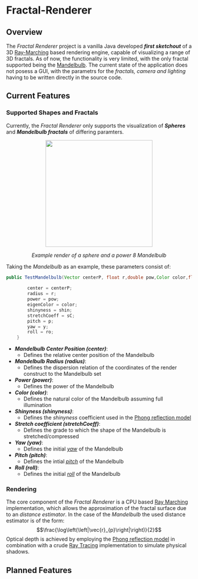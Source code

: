 # Fractal-Renderer
## Overview

The *Fractal Renderer* project is a vanilla Java developed ***first sketchout*** of a 3D [Ray-Marching](https://en.wikipedia.org/wiki/Ray_marching) based rendering engine, capable of visualizing a range of 3D fractals. As of now, the functionality is very limited, with the only fractal supported being the [Mandelbulb](https://en.wikipedia.org/wiki/Mandelbulb). The current state of the application does not posess a GUI, with the parametrs for the *fractals, camera and lighting* having to be written directly in the source code. 

## Current Features

### Supported Shapes and Fractals
Currently, the *Fractal Renderer* only supports the visualization of ***Spheres*** and ***Mandelbulb fractals*** of differing paramters. 

<p align="center">
  <img src="https://github.com/user-attachments/assets/fe45f9fa-307e-48ee-88be-f92a5486cdb6" height="290" />
</p>
<p align="center"><i>Example render of a sphere and a power 8 Mandelbulb</i></p>

Taking the *Mandelbulb* as an example, these parameters consist of:

```java
public TestMandelbulb(Vector centerP, float r,double pow,Color color,float shin,float sC,float y, float p, float ro) {
        
        center = centerP;
        radius = r;
        power = pow;
        eigenColor = color;
        shinyness = shin;
        stretchCoeff = sC;
        pitch = p;
        yaw = y;
        roll = ro;
    }
```
- ***Mandelbulb Center Position (center)***:
  - Defines the relative center position of the Mandelbulb
- ***Mandelbulb Radius (radius)***:
  - Defines the dispersion relation of the coordinates of the render construct to the Mandelbulb set
- ***Power (power)***:
  - Defines the power of the Mandelbulb
- ***Color (color)***:
  - Defines the natural color of the Mandelbulb assuming full illumination
- ***Shinyness (shinyness)***:
  - Defines the *shinyness* coefficient used in the [Phong reflection model](https://en.wikipedia.org/wiki/Phong_reflection_model)
- ***Stretch coefficient (stretchCoeff)***:
  - Defines the grade to which the shape of the Mandelbulb is stretched/compressed
- ***Yaw (yaw)***:
  - Defines the initial *[yaw](https://en.wikipedia.org/wiki/Degrees_of_freedom_(mechanics))* of the Mandelbulb
- ***Pitch (pitch)***:
  - Defines the intial *[pitch](https://en.wikipedia.org/wiki/Degrees_of_freedom_(mechanics))* of the Mandelbulb
- ***Roll (roll)***:
  - Defines the initial *[roll](https://en.wikipedia.org/wiki/Degrees_of_freedom_(mechanics))* of the Mandelbulb
 




### Rendering 
The core component of the *Fractal Renderer* is a CPU based [Ray Marching](https://en.wikipedia.org/wiki/Ray_marching) implementation, which allows the approximation of the fractal surface due to an *distance estimator*. In the case of the *Mandelbulb* the used distance estimator is of the form: 
$$\frac{\log\left(\left|\vec{r}_{p}\right|\right)}{2}$$
Optical depth is achieved by employing the [Phong reflection model](https://en.wikipedia.org/wiki/Phong_reflection_model) in combination with a crude [Ray Tracing](https://en.wikipedia.org/wiki/Ray_tracing_(graphics)) implementation to simulate physical shadows.


## Planned Features


